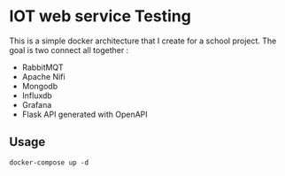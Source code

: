 # IOT web service Testing
This is a simple docker architecture that I create for a school project.
The goal is two connect all together :
- RabbitMQT
- Apache Nifi
- Mongodb
- Influxdb
- Grafana
- Flask API generated with OpenAPI

## Usage
`docker-compose up -d`